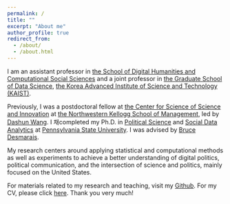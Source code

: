 ```yaml
---
permalink: /
title: ""
excerpt: "About me"
author_profile: true
redirect_from: 
  - /about/
  - /about.html
---
```


I am an assistant professor in [the School of Digital Humanities and Computational Social Sciences](https://hss.kaist.ac.kr) and a joint professor in [the Graduate School of Data Science](https://kse.kaist.ac.kr), [the Korea Advanced Institute of Science and Technology (KAIST)](https://www.kaist.ac.kr/kr/). 

Previously, I was a postdoctoral fellow at [the Center for Science of Science and Innovation](https://www.kellogg.northwestern.edu/research/science-of-science.aspx) at [the Northwestern Kellogg School of Management](https://www.kellogg.northwestern.edu), led by [Dashun Wang](https://www.dashunwang.com). I 채completed my Ph.D. in [Political Science](https://polisci.la.psu.edu) and [Social Data Analytics](https://soda.la.psu.edu) at [Pennsylvania State University](https://www.psu.edu). I was advised by [Bruce Desmarais](http://brucedesmarais.com).

My research centers around applying statistical and computational methods as well as experiments to achieve a better understanding of digital politics, political communication, and the intersection of science and politics, mainly focused on the United States. 

For materials related to my research and teaching, visit my [Github](https://github.com/taegyoon-kim). For my CV, please click [here](https://github.com/taegyoon-kim/taegyoon-kim.github.io/blob/master/files/curriculum_vitae_23fw.pdf). Thank you very much!
